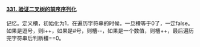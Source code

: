 #### [331. 验证二叉树的前序序列化](https://leetcode.cn/problems/verify-preorder-serialization-of-a-binary-tree/)

记忆。定义槽，初始化为1，在遍历字符串的时候，一旦槽等于0了，一定false。如果是逗号，则i++，如果是#号，则槽--，如果是一个数值，则槽++，最后遍历完字符串后判断槽==0。